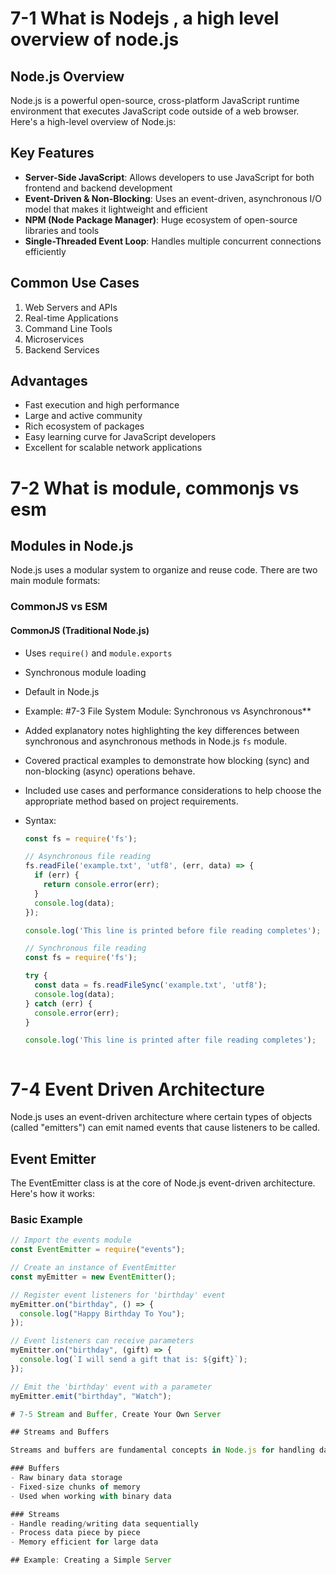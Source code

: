 # 7-1 What is Nodejs , a high level overview of node.js
## Node.js Overview

Node.js is a powerful open-source, cross-platform JavaScript runtime environment that executes JavaScript code outside of a web browser. Here's a high-level overview of Node.js:

## Key Features

- **Server-Side JavaScript**: Allows developers to use JavaScript for both frontend and backend development
- **Event-Driven & Non-Blocking**: Uses an event-driven, asynchronous I/O model that makes it lightweight and efficient
- **NPM (Node Package Manager)**: Huge ecosystem of open-source libraries and tools
- **Single-Threaded Event Loop**: Handles multiple concurrent connections efficiently

## Common Use Cases

1. Web Servers and APIs
2. Real-time Applications
3. Command Line Tools
4. Microservices
5. Backend Services

## Advantages

- Fast execution and high performance
- Large and active community
- Rich ecosystem of packages
- Easy learning curve for JavaScript developers
- Excellent for scalable network applications
# 7-2 What is module, commonjs vs esm
## Modules in Node.js

Node.js uses a modular system to organize and reuse code. There are two main module formats:

### CommonJS vs ESM

#### CommonJS (Traditional Node.js)
- Uses `require()` and `module.exports`
- Synchronous module loading
- Default in Node.js
- Example:
#7-3 File System Module: Synchronous vs Asynchronous**

- Added explanatory notes highlighting the key differences between synchronous and asynchronous methods in Node.js `fs` module.
- Covered practical examples to demonstrate how blocking (sync) and non-blocking (async) operations behave.
- Included use cases and performance considerations to help choose the appropriate method based on project requirements.
- Syntax:
  ```javascript
  const fs = require('fs');

  // Asynchronous file reading
  fs.readFile('example.txt', 'utf8', (err, data) => {
    if (err) {
      return console.error(err);
    }
    console.log(data);
  });

  console.log('This line is printed before file reading completes');
  ```

  ```javascript
  // Synchronous file reading
  const fs = require('fs');

  try {
    const data = fs.readFileSync('example.txt', 'utf8');
    console.log(data);
  } catch (err) {
    console.error(err);
  }

  console.log('This line is printed after file reading completes');



# 7-4 Event Driven Architecture

Node.js uses an event-driven architecture where certain types of objects (called "emitters") can emit named events that cause listeners to be called.

## Event Emitter

The EventEmitter class is at the core of Node.js event-driven architecture. Here's how it works:

### Basic Example

```javascript
// Import the events module
const EventEmitter = require("events");

// Create an instance of EventEmitter
const myEmitter = new EventEmitter();

// Register event listeners for 'birthday' event
myEmitter.on("birthday", () => {
  console.log("Happy Birthday To You");
});

// Event listeners can receive parameters
myEmitter.on("birthday", (gift) => {
  console.log(`I will send a gift that is: ${gift}`);
});

// Emit the 'birthday' event with a parameter
myEmitter.emit("birthday", "Watch");

# 7-5 Stream and Buffer, Create Your Own Server

## Streams and Buffers

Streams and buffers are fundamental concepts in Node.js for handling data:

### Buffers
- Raw binary data storage
- Fixed-size chunks of memory
- Used when working with binary data

### Streams
- Handle reading/writing data sequentially
- Process data piece by piece
- Memory efficient for large data

## Example: Creating a Simple Server



